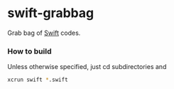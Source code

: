 swift-grabbag
=============

Grab bag of [Swift] codes.

[Swift]: https://developer.apple.com/swift/

### How to build

Unless otherwise specified, just cd subdirectories and

````sh
xcrun swift *.swift
````
